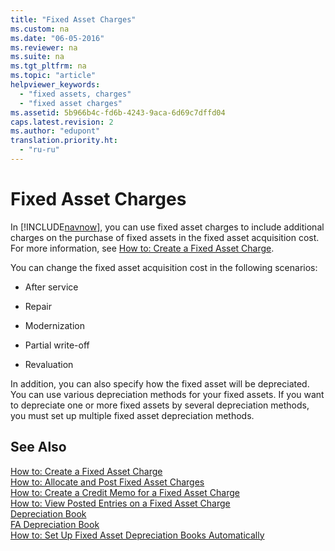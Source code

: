 ```yaml
---
title: "Fixed Asset Charges"
ms.custom: na
ms.date: "06-05-2016"
ms.reviewer: na
ms.suite: na
ms.tgt_pltfrm: na
ms.topic: "article"
helpviewer_keywords: 
  - "fixed assets, charges"
  - "fixed asset charges"
ms.assetid: 5b966b4c-fd6b-4243-9aca-6d69c7dffd04
caps.latest.revision: 2
ms.author: "edupont"
translation.priority.ht: 
  - "ru-ru"
---
```

# Fixed Asset Charges
In [!INCLUDE[navnow](../../ApplicationDesign/includes/navnow_md.md)], you can use fixed asset charges to include additional charges on the purchase of fixed assets in the fixed asset acquisition cost. For more information, see [How to: Create a Fixed Asset Charge](../../LocalFunctionalityForMicrosoftDynamicsNav2016/Russia/how-to-create-a-fixed-asset-charge.md).  
  
 You can change the fixed asset acquisition cost in the following scenarios:  
  
-   After service  
  
-   Repair  
  
-   Modernization  
  
-   Partial write\-off  
  
-   Revaluation  
  
 In addition, you can also specify how the fixed asset will be depreciated. You can use various depreciation methods for your fixed assets. If you want to depreciate one or more fixed assets by several depreciation methods, you must set up multiple fixed asset depreciation methods.  
  
## See Also  
 [How to: Create a Fixed Asset Charge](../../LocalFunctionalityForMicrosoftDynamicsNav2016/Russia/how-to-create-a-fixed-asset-charge.md)   
 [How to: Allocate and Post Fixed Asset Charges](../../LocalFunctionalityForMicrosoftDynamicsNav2016/Russia/how-to-allocate-and-post-fixed-asset-charges.md)   
 [How to: Create a Credit Memo for a Fixed Asset Charge](../../LocalFunctionalityForMicrosoftDynamicsNav2016/Russia/how-to-create-a-credit-memo-for-a-fixed-asset-charge.md)   
 [How to: View Posted Entries on a Fixed Asset Charge](../../LocalFunctionalityForMicrosoftDynamicsNav2016/Russia/how-to-view-posted-entries-on-a-fixed-asset-charge.md)   
 [Depreciation Book](../Topic/\($%20T_5611%20Depreciation%20Book%20$\).md)   
 [FA Depreciation Book](../Topic/\($%20T_5612%20FA%20Depreciation%20Book%20$\).md)   
 [How to: Set Up Fixed Asset Depreciation Books Automatically](../../Finance/how-to-set-up-fixed-asset-depreciation-books-automatically.md)